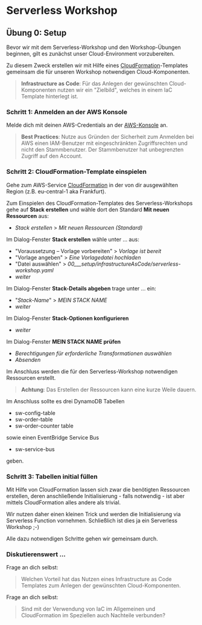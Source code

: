 # Serverless Workshop

## Übung 0: Setup
Bevor wir mit dem Serverless-Workshop und den Workshop-Übungen beginnen, gilt 
es zunächst unser Cloud-Environment vorzubereiten. 

Zu diesem Zweck erstellen wir mit Hilfe eines [CloudFormation](https://aws.amazon.com/de/cloudformation/)-Templates gemeinsam die für unseren Workshop notwendigen Cloud-Komponenten. 

> **Infrastructure as Code**: Für das Anlegen der gewünschten Cloud-Komponenten nutzen wir ein "Zielbild", welches in einem IaC Template hinterlegt ist. 

### Schritt 1: Anmelden an der AWS Konsole
Melde dich mit deinen AWS-Credentials an der [AWS-Konsole](https://signin.aws.amazon.com/signin) an. 

> **Best Practices**: Nutze aus Gründen der Sicherheit zum Anmelden bei AWS einen IAM-Benutzer mit eingeschränkten Zugriffsrechten und nicht den Stammbenutzer. Der Stammbenutzer hat unbegrenzten Zugriff auf den Account.    

### Schritt 2: CloudFormation-Template einspielen

Gehe zum AWS-Service [CloudFormation](https://console.aws.amazon.com/cloudformation/) in der von dir 
ausgewählten Region (z.B. eu-central-1 aka Frankfurt).

Zum Einspielen des CloudFormation-Templates des Serverless-Workshops gehe auf **Stack erstellen** und 
wähle dort den Standard **Mit neuen Ressourcen** aus:  

* _Stack erstellen_ > _Mit neuen Ressourcen (Standard)_

Im Dialog-Fenster **Stack erstellen** wähle unter ... aus:  

* "Voraussetzung – Vorlage vorbereiten" > _Vorlage ist bereit_
* "Vorlage angeben" > _Eine Vorlagedatei hochladen_
* "Datei auswählen" > _00___setup/infrastructureAsCode/serverless-workshop.yaml_
* _weiter_

Im Dialog-Fenster **Stack-Details abgeben** trage unter ... ein: 

* "_Stack-Name_" > _MEIN STACK NAME_
* _weiter_

Im Dialog-Fenster **Stack-Optionen konfigurieren**

* _weiter_

Im Dialog-Fenster **MEIN STACK NAME prüfen** 

* _Berechtigungen für erforderliche Transformationen auswählen_
* _Absenden_

Im Anschluss werden die für den Serverless-Workshop notwendigen Ressourcen erstellt.
 
> **Achtung**: Das Erstellen der Ressourcen kann eine kurze Weile dauern. 

Im Anschluss sollte es drei DynamoDB Tabellen 

- sw-config-table
- sw-order-table
- sw-order-counter table

sowie einen EventBridge Service Bus

- sw-service-bus

geben.

### Schritt 3: Tabellen initial füllen 

Mit Hilfe von CloudFormation lassen sich zwar die benötigten Ressourcen erstellen, deren anschließende Initialisierung - falls notwendig - ist aber mittels CloudFormation alles andere als trivial. 

Wir nutzen daher einen kleinen Trick und werden die Initialisierung via Serverless Function vornehmen. Schließlich ist dies ja ein Serverless Workshop ;-) 

Alle dazu notwendigen Schritte gehen wir gemeinsam durch. 

### Diskutierenswert ... 

Frage an dich selbst: 
> Welchen Vorteil hat das Nutzen eines Infrastructure as Code Templates zum Anlegen der gewünschten Cloud-Komponenten. 
 
Frage an dich selbst:
> Sind mit der Verwendung von IaC im Allgemeinen und CloudFormation im Speziellen auch Nachteile verbunden?




